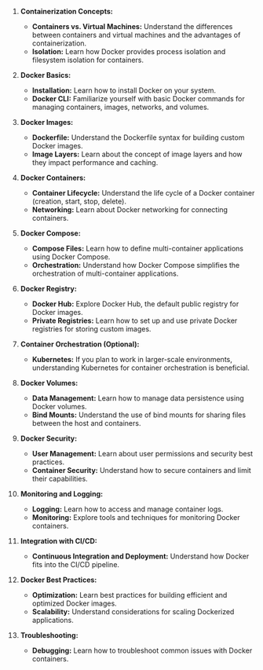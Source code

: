 1. **Containerization Concepts:**
    
    - **Containers vs. Virtual Machines:** Understand the differences between containers and virtual machines and the advantages of containerization.
    - **Isolation:** Learn how Docker provides process isolation and filesystem isolation for containers.
2. **Docker Basics:**
    
    - **Installation:** Learn how to install Docker on your system.
    - **Docker CLI:** Familiarize yourself with basic Docker commands for managing containers, images, networks, and volumes.
3. **Docker Images:**
    
    - **Dockerfile:** Understand the Dockerfile syntax for building custom Docker images.
    - **Image Layers:** Learn about the concept of image layers and how they impact performance and caching.
4. **Docker Containers:**
    
    - **Container Lifecycle:** Understand the life cycle of a Docker container (creation, start, stop, delete).
    - **Networking:** Learn about Docker networking for connecting containers.
5. **Docker Compose:**
    
    - **Compose Files:** Learn how to define multi-container applications using Docker Compose.
    - **Orchestration:** Understand how Docker Compose simplifies the orchestration of multi-container applications.
6. **Docker Registry:**
    
    - **Docker Hub:** Explore Docker Hub, the default public registry for Docker images.
    - **Private Registries:** Learn how to set up and use private Docker registries for storing custom images.
7. **Container Orchestration (Optional):**
    
    - **Kubernetes:** If you plan to work in larger-scale environments, understanding Kubernetes for container orchestration is beneficial.
8. **Docker Volumes:**
    
    - **Data Management:** Learn how to manage data persistence using Docker volumes.
    - **Bind Mounts:** Understand the use of bind mounts for sharing files between the host and containers.
9. **Docker Security:**
    
    - **User Management:** Learn about user permissions and security best practices.
    - **Container Security:** Understand how to secure containers and limit their capabilities.
10. **Monitoring and Logging:**
    
    - **Logging:** Learn how to access and manage container logs.
    - **Monitoring:** Explore tools and techniques for monitoring Docker containers.
11. **Integration with CI/CD:**
    
    - **Continuous Integration and Deployment:** Understand how Docker fits into the CI/CD pipeline.
12. **Docker Best Practices:**
    
    - **Optimization:** Learn best practices for building efficient and optimized Docker images.
    - **Scalability:** Understand considerations for scaling Dockerized applications.
13. **Troubleshooting:**
    
    - **Debugging:** Learn how to troubleshoot common issues with Docker containers.